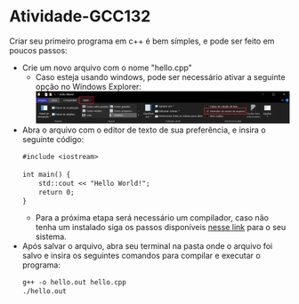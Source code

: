 # Atividade-GCC132
 Criar seu primeiro programa em c++ é bem símples, e pode ser feito em poucos passos:

* Crie um novo arquivo com o nome "hello.cpp"
  * Caso esteja usando windows, pode ser necessário ativar a seguinte opção no Windows Explorer:
  ![](./readme-images/windows_file_extension.png)
* Abra o arquivo com o editor de texto de sua preferência, e insira o seguinte código:
  ```
  #include <iostream>

  int main() {
      std::cout << "Hello World!";
      return 0;
  }
  ```
  * Para a próxima etapa será necessário um compilador, caso não tenha um instalado siga os passos disponíveis [nesse link](https://www.cs.odu.edu/~zeil/cs250PreTest/latest/Public/installingACompiler/#installing-a-c-compiler-on-microsoft-windows) para o seu sistema.
* Após salvar o arquivo, abra seu terminal na pasta onde o arquivo foi salvo e insira os seguintes comandos para compilar e executar o programa:
  ```
  g++ -o hello.out hello.cpp
  ./hello.out
  ```
